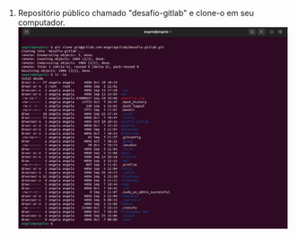 1. Repositório público chamado "desafio-gitlab" e clone-o em seu computador.
![prep01](Imagens/Imagem_1.png)
